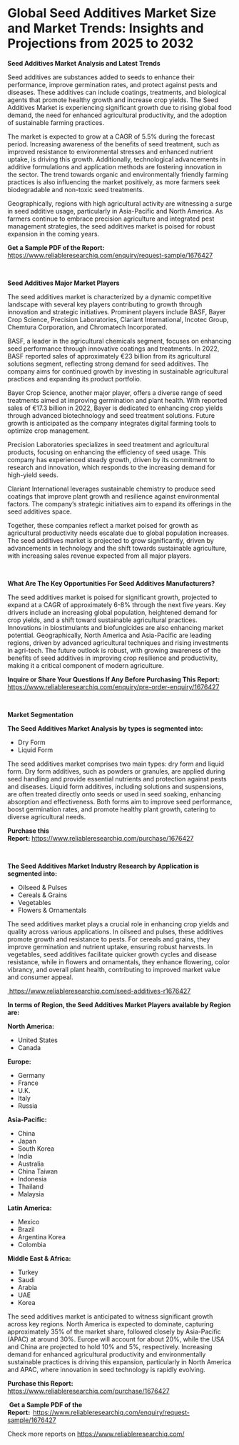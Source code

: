 <p><h1>Global Seed Additives Market Size and Market Trends: Insights and Projections from 2025 to 2032</h1></p><p><strong>Seed Additives Market Analysis and Latest Trends</strong></p>
<p><p>Seed additives are substances added to seeds to enhance their performance, improve germination rates, and protect against pests and diseases. These additives can include coatings, treatments, and biological agents that promote healthy growth and increase crop yields. The Seed Additives Market is experiencing significant growth due to rising global food demand, the need for enhanced agricultural productivity, and the adoption of sustainable farming practices.</p><p>The market is expected to grow at a CAGR of 5.5% during the forecast period. Increasing awareness of the benefits of seed treatment, such as improved resistance to environmental stresses and enhanced nutrient uptake, is driving this growth. Additionally, technological advancements in additive formulations and application methods are fostering innovation in the sector. The trend towards organic and environmentally friendly farming practices is also influencing the market positively, as more farmers seek biodegradable and non-toxic seed treatments.</p><p>Geographically, regions with high agricultural activity are witnessing a surge in seed additive usage, particularly in Asia-Pacific and North America. As farmers continue to embrace precision agriculture and integrated pest management strategies, the seed additives market is poised for robust expansion in the coming years.</p></p>
<p><strong>Get a Sample PDF of the Report:&nbsp;</strong> <a href="https://www.reliableresearchiq.com/enquiry/request-sample/1676427?utm_campaign=3085&utm_medium=2&utm_source=Github&utm_content=ia&utm_term=24032025&utm_id=seed-additives">https://www.reliableresearchiq.com/enquiry/request-sample/1676427</a></p>
<p>&nbsp;</p>
<p><strong>Seed Additives Major Market Players</strong></p>
<p><p>The seed additives market is characterized by a dynamic competitive landscape with several key players contributing to growth through innovation and strategic initiatives. Prominent players include BASF, Bayer Crop Science, Precision Laboratories, Clariant International, Incotec Group, Chemtura Corporation, and Chromatech Incorporated.</p><p>BASF, a leader in the agricultural chemicals segment, focuses on enhancing seed performance through innovative coatings and treatments. In 2022, BASF reported sales of approximately €23 billion from its agricultural solutions segment, reflecting strong demand for seed additives. The company aims for continued growth by investing in sustainable agricultural practices and expanding its product portfolio.</p><p>Bayer Crop Science, another major player, offers a diverse range of seed treatments aimed at improving germination and plant health. With reported sales of €17.3 billion in 2022, Bayer is dedicated to enhancing crop yields through advanced biotechnology and seed treatment solutions. Future growth is anticipated as the company integrates digital farming tools to optimize crop management.</p><p>Precision Laboratories specializes in seed treatment and agricultural products, focusing on enhancing the efficiency of seed usage. This company has experienced steady growth, driven by its commitment to research and innovation, which responds to the increasing demand for high-yield seeds.</p><p>Clariant International leverages sustainable chemistry to produce seed coatings that improve plant growth and resilience against environmental factors. The company’s strategic initiatives aim to expand its offerings in the seed additives space.</p><p>Together, these companies reflect a market poised for growth as agricultural productivity needs escalate due to global population increases. The seed additives market is projected to grow significantly, driven by advancements in technology and the shift towards sustainable agriculture, with increasing sales revenue expected from all major players.</p></p>
<p>&nbsp;</p>
<p><strong>What Are The Key Opportunities For Seed Additives Manufacturers?</strong></p>
<p><p>The seed additives market is poised for significant growth, projected to expand at a CAGR of approximately 6-8% through the next five years. Key drivers include an increasing global population, heightened demand for crop yields, and a shift toward sustainable agricultural practices. Innovations in biostimulants and biofungicides are also enhancing market potential. Geographically, North America and Asia-Pacific are leading regions, driven by advanced agricultural techniques and rising investments in agri-tech. The future outlook is robust, with growing awareness of the benefits of seed additives in improving crop resilience and productivity, making it a critical component of modern agriculture.</p></p>
<p><strong>Inquire or Share Your Questions If Any Before Purchasing This Report:</strong> <a href="https://www.reliableresearchiq.com/enquiry/pre-order-enquiry/1676427?utm_campaign=3085&utm_medium=2&utm_source=Github&utm_content=ia&utm_term=24032025&utm_id=seed-additives">https://www.reliableresearchiq.com/enquiry/pre-order-enquiry/1676427</a></p>
<p>&nbsp;</p>
<p><strong>Market Segmentation</strong></p>
<p><strong>The Seed Additives Market Analysis by types is segmented into:</strong></p>
<p><ul><li>Dry Form</li><li>Liquid Form</li></ul></p>
<p><p>The seed additives market comprises two main types: dry form and liquid form. Dry form additives, such as powders or granules, are applied during seed handling and provide essential nutrients and protection against pests and diseases. Liquid form additives, including solutions and suspensions, are often treated directly onto seeds or used in seed soaking, enhancing absorption and effectiveness. Both forms aim to improve seed performance, boost germination rates, and promote healthy plant growth, catering to diverse agricultural needs.</p></p>
<p><strong>Purchase this Report:&nbsp;</strong><a href="https://www.reliableresearchiq.com/purchase/1676427?utm_campaign=3085&utm_medium=2&utm_source=Github&utm_content=ia&utm_term=24032025&utm_id=seed-additives">https://www.reliableresearchiq.com/purchase/1676427</a></p>
<p>&nbsp;</p>
<p><strong>The Seed Additives Market Industry Research by Application is segmented into:</strong></p>
<p><ul><li>Oilseed & Pulses</li><li>Cereals & Grains</li><li>Vegetables</li><li>Flowers & Ornamentals</li></ul></p>
<p><p>The seed additives market plays a crucial role in enhancing crop yields and quality across various applications. In oilseed and pulses, these additives promote growth and resistance to pests. For cereals and grains, they improve germination and nutrient uptake, ensuring robust harvests. In vegetables, seed additives facilitate quicker growth cycles and disease resistance, while in flowers and ornamentals, they enhance flowering, color vibrancy, and overall plant health, contributing to improved market value and consumer appeal.</p></p>
<p><a href="https://www.reliableresearchiq.com/seed-additives-r1676427?utm_campaign=3085&utm_medium=2&utm_source=Github&utm_content=ia&utm_term=24032025&utm_id=seed-additives">&nbsp;https://www.reliableresearchiq.com/seed-additives-r1676427</a></p>
<p><strong>In terms of Region, the Seed Additives Market Players available by Region are:</strong></p>
<p>
    <p> <strong> North America: </strong>
        <ul>
            <li>United States</li>
            <li>Canada</li>
        </ul>
        </p> 
    <p> <strong> Europe: </strong>
        <ul>
            <li>Germany</li>
            <li>France</li>
            <li>U.K.</li>
            <li>Italy</li>
            <li>Russia</li>
        </ul>
        </p> 
    <p> <strong> Asia-Pacific: </strong>
        <ul>
            <li>China</li>
            <li>Japan</li>
            <li>South Korea</li>
            <li>India</li>
            <li>Australia</li>
            <li>China Taiwan</li>
            <li>Indonesia</li>
            <li>Thailand</li>
            <li>Malaysia</li>
        </ul>
        </p> 
    <p> <strong> Latin America: </strong>
        <ul>
            <li>Mexico</li>
            <li>Brazil</li>
            <li>Argentina Korea</li>
            <li>Colombia</li>
        </ul>
        </p> 
    <p> <strong> Middle East & Africa: </strong>
        <ul>
            <li>Turkey</li>
            <li>Saudi</li>
            <li>Arabia</li>
            <li>UAE</li>
            <li>Korea</li>
        </ul>
    </p>
    </p>
<p><p>The seed additives market is anticipated to witness significant growth across key regions. North America is expected to dominate, capturing approximately 35% of the market share, followed closely by Asia-Pacific (APAC) at around 30%. Europe will account for about 20%, while the USA and China are projected to hold 10% and 5%, respectively. Increasing demand for enhanced agricultural productivity and environmentally sustainable practices is driving this expansion, particularly in North America and APAC, where innovation in seed technology is rapidly evolving.</p></p>
<p><strong>Purchase this Report: </strong><a href="https://www.reliableresearchiq.com/purchase/1676427?utm_campaign=3085&utm_medium=2&utm_source=Github&utm_content=ia&utm_term=24032025&utm_id=seed-additives">https://www.reliableresearchiq.com/purchase/1676427</a></p>
<p>&nbsp;<strong>Get a Sample PDF of the Report:&nbsp;&nbsp;</strong><a href="https://www.reliableresearchiq.com/enquiry/request-sample/1676427?utm_campaign=3085&utm_medium=2&utm_source=Github&utm_content=ia&utm_term=24032025&utm_id=seed-additives">https://www.reliableresearchiq.com/enquiry/request-sample/1676427</a></p>
<p><strong></strong></p>
<p>Check more reports on <a href="https://www.reliableresearchiq.com/?utm_campaign=3085&utm_medium=2&utm_source=Github&utm_content=ia&utm_term=24032025&utm_id=seed-additives">https://www.reliableresearchiq.com/</a></p>